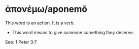 # ἀπονέμω/aponemō
This word is an action. It is a verb.
* This word means to give someone something they deserve. 

See: 1 Peter 3:7
